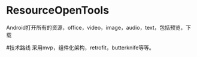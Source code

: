 # ResourceOpenTools
Android打开所有的资源，office，video，image，audio，text，包括预览，下载

#技术路线
采用mvp，组件化架构，retrofit，butterknife等等。
